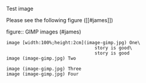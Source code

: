 Test image

Please see the following figure ([[#james]])

figure:: GIMP images
(#james)

```imgs
image [width:100%;height:2cm](image-gimp.jpg) One\
                                 story is good\
                                 story is good
image (image-gimp.jpg) Two

image (image-gimp.jpg) Three
image (image-gimp.jpg) Four
```
